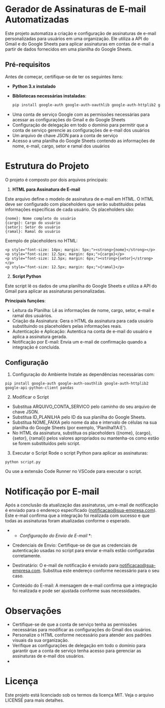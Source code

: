 # Gerador de Assinaturas de E-mail Automatizadas

Este projeto automatiza a criação e configuração de assinaturas de e-mail personalizadas para usuários em uma organização. Ele utiliza a API do Gmail e do Google Sheets para aplicar assinaturas em contas de e-mail a partir de dados fornecidos em uma planilha do Google Sheets.

## Pré-requisitos

Antes de começar, certifique-se de ter os seguintes itens:

- **Python 3.x instalado**
- **Bibliotecas necessárias instaladas**:

  ```bash
  pip install google-auth google-auth-oauthlib google-auth-httplib2 google-api-python-client pandas

+ Uma conta de serviço Google com as permissões necessárias para acessar as configurações do Gmail e do Google Sheets
+ Configuração de delegação em todo o domínio para permitir que a conta de serviço gerencie as configurações de e-mail dos usuários
+ Um arquivo de chave JSON para a conta de serviço
+ Acesso a uma planilha do Google Sheets contendo as informações de nome, e-mail, cargo, setor e ramal dos usuários

# Estrutura do Projeto

O projeto é composto por dois arquivos principais:


1. **HTML para Assinatura de E-mail**
   
Este arquivo define o modelo de assinatura de e-mail em HTML. O HTML deve ser configurado com placeholders que serão substituídos pelas informações específicas de cada usuário. Os placeholders são:

```
{nome}: Nome completo do usuário
{cargo}: Cargo do usuário
{setor}: Setor do usuário
{ramal}: Ramal do usuário
```

Exemplo de placeholders no HTML:

```
<p style="font-size: 14px; margin: 5px;"><strong>{nome}</strong></p>
<p style="font-size: 12.5px; margin: 6px;">{cargo}</p>
<p style="font-size: 12.5px; margin: 6px;"><strong>{setor}</strong></p>
<p style="font-size: 12.5px; margin: 6px;">{ramal}</p>
```

2. **Script Python**

Este script lê os dados de uma planilha do Google Sheets e utiliza a API do Gmail para aplicar as assinaturas personalizadas.

**Principais funções**:

- Leitura da Planilha: Lê as informações de nome, cargo, setor, e-mail e ramal dos usuários.
- Criação da Assinatura: Gera o HTML da assinatura para cada usuário substituindo os placeholders pelas informações reais.
- Autenticação e Aplicação: Autentica na conta de e-mail do usuário e aplica a assinatura gerada.
- Notificação por E-mail: Envia um e-mail de confirmação quando a integração é concluída.

## Configuração

1. Configuração do Ambiente
Instale as dependências necessárias com:
```
pip install google-auth google-auth-oauthlib google-auth-httplib2 google-api-python-client pandas
```
2. Modificar o Script
- Substitua ARQUIVO_CONTA_SERVICO pelo caminho do seu arquivo de chave JSON.
- Substitua ID_PLANILHA pelo ID da sua planilha do Google Sheets.
- Substitua NOME_FAIXA pelo nome da aba e intervalo de células na sua planilha do Google Sheets (por exemplo, 'Planilha1!A:E').
- No HTML da assinatura, substitua os placeholders ({nome}, {cargo}, {setor}, {ramal}) pelos valores apropriados ou mantenha-os como estão se forem substituídos pelo script.

3. Executar o Script
Rode o script Python para aplicar as assinaturas:

```
python script.py
````

Ou use a extensão Code Runner no VSCode para executar o script.

# Notificação por E-mail

Após a conclusão da atualização das assinaturas, um e-mail de notificação é enviado para o endereço especificado (notificacao@sua-empresa.com). Este e-mail confirma que a integração foi realizada com sucesso e que todas as assinaturas foram atualizadas conforme o esperado.

- * *Configuração do Envio de E-mail* *:

- Credenciais de Envio: Certifique-se de que as credenciais de autenticação usadas no script para enviar e-mails estão configuradas corretamente.

- Destinatário: O e-mail de notificação é enviado para notificacao@sua-empresa.com. Substitua este endereço conforme necessário para o seu caso.

- Conteúdo do E-mail: A mensagem de e-mail confirma que a integração foi realizada e pode ser ajustada conforme suas necessidades.

# Observações
- Certifique-se de que a conta de serviço tenha as permissões necessárias para modificar as configurações do Gmail dos usuários.
- Personalize o HTML conforme necessário para atender aos padrões visuais da sua organização.
- Verifique as configurações de delegação em todo o domínio para garantir que a conta de serviço tenha acesso para gerenciar as assinaturas de e-mail dos usuários.
- 
# Licença
Este projeto está licenciado sob os termos da licença MIT. Veja o arquivo LICENSE para mais detalhes.
